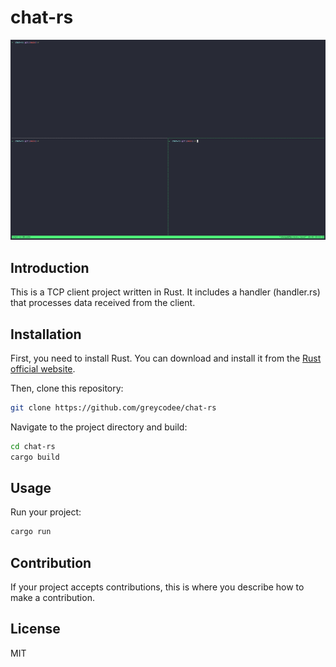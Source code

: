 # chat-rs

![](./623171.gif)

## Introduction

This is a TCP client project written in Rust. It includes a handler (handler.rs) that processes data received from the client.

## Installation

First, you need to install Rust. You can download and install it from the [Rust official website](https://www.rust-lang.org/tools/install).

Then, clone this repository:

```bash
git clone https://github.com/greycodee/chat-rs
```

Navigate to the project directory and build:

```bash
cd chat-rs
cargo build
```

## Usage

Run your project:

```bash
cargo run
```

## Contribution

If your project accepts contributions, this is where you describe how to make a contribution.

## License

MIT
